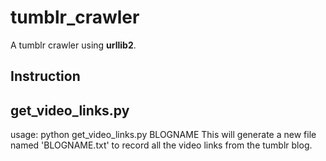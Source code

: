 # tumblr_crawler
A tumblr crawler using **urllib2**.

Instruction
-------------
## get_video_links.py
usage: python get_video_links.py BLOGNAME
This will generate a new file named 'BLOGNAME.txt' to record all the video links from the tumblr blog.
